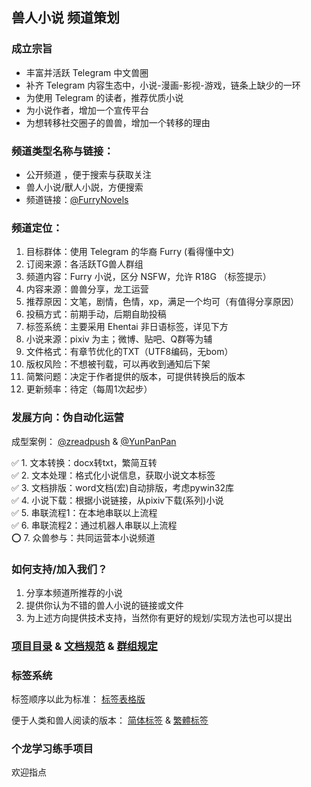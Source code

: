 ## 兽人小说 频道策划

### 成立宗旨
- 丰富并活跃 Telegram 中文兽圈  
- 补齐 Telegram 内容生态中，小说-漫画-影视-游戏，链条上缺少的一环  
- 为使用 Telegram 的读者，推荐优质小说  
- 为小说作者，增加一个宣传平台
- 为想转移社交圈子的兽兽，增加一个转移的理由  

### 频道类型名称与链接：

- 公开频道 ，便于搜索与获取关注
- 兽人小说/獸人小説，方便搜索
- 频道链接：[@FurryNovels](https://t.me/FurryNovels)

### 频道定位：

1. 目标群体：使用 Telegram 的华裔 Furry (看得懂中文)  
1. 订阅来源：各活跃TG兽人群组  
1. 频道内容：Furry 小说，区分 NSFW，允许 R18G （标签提示）
1. 内容来源：兽兽分享，龙工运营
1. 推荐原因：文笔，剧情，色情，xp，满足一个均可（有值得分享原因）  
1. 投稿方式：前期手动，后期自助投稿  
1. 标签系统：主要采用 Ehentai 非日语标签，详见下方  
1. 小说来源：pixiv 为主；微博、贴吧、Q群等为辅  
1. 文件格式：有章节优化的TXT（UTF8编码，无bom）  
1. 版权风险：不想被刊载，可以再收到通知后下架  
1. 简繁问题：决定于作者提供的版本，可提供转换后的版本   
1. 更新频率：待定（每周1次起步）  

### 发展方向：伪自动化运营

成型案例： [@zreadpush](https://t.me/zreadpush) & 
[@YunPanPan](https://t.me/YunPanPan)

✅  1. 文本转换：docx转txt，繁简互转  
✅  2. 文本处理：格式化小说信息，获取小说文本标签  
✅  3. 文档排版：word文档(宏)自动排版，考虑pywin32库  
✅  4. 小说下载：根据小说链接，从pixiv下载(系列)小说  
✅  5. 串联流程1：在本地串联以上流程  
✅  6. 串联流程2：通过机器人串联以上流程  
⭕️  7. 众兽参与：共同运营本小说频道  

###  如何支持/加入我们？
1. 分享本频道所推荐的小说
1. 提供你认为不错的兽人小说的链接或文件
1. 为上述方向提供技术支持，当然你有更好的规划/实现方法也可以提出


### [项目目录](https://github.com/DowneyRem/FurryNovels/blob/main/Document.md)  &  [文档规范](https://github.com/DowneyRem/FurryNovels/blob/main/Document.md)  &  [群组规定](https://github.com/DowneyRem/FurryNovels/blob/main/GroupRule.md)

### 标签系统

标签顺序以此为标准：
[标签表格版](https://github.com/DowneyRem/FurryNovels/blob/main/Tags.md) 

便于人类和兽人阅读的版本：
[简体标签](https://github.com/DowneyRem/FurryNovels/blob/main/Tags_zh_cn.md) &
[繁體标签](https://github.com/DowneyRem/FurryNovels/blob/main/Tags_zh_tw.md)   


### 个龙学习练手项目
欢迎指点
